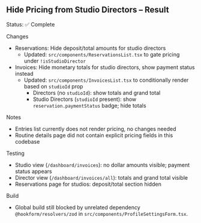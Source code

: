 ## Hide Pricing from Studio Directors – Result

Status: ✅ Complete

Changes
- Reservations: Hide deposit/total amounts for studio directors
  - Updated: `src/components/ReservationsList.tsx` to gate pricing under `!isStudioDirector`
- Invoices: Hide monetary totals for studio directors, show payment status instead
  - Updated: `src/components/InvoicesList.tsx` to conditionally render based on `studioId` prop
    - Directors (no `studioId`): show totals and grand total
    - Studio Directors (`studioId` present): show `reservation.paymentStatus` badge; hide totals

Notes
- Entries list currently does not render pricing, no changes needed
- Routine details page did not contain explicit pricing fields in this codebase

Testing
- Studio view (`/dashboard/invoices`): no dollar amounts visible; payment status appears
- Director view (`/dashboard/invoices/all`): totals and grand total visible
- Reservations page for studios: deposit/total section hidden

Build
- Global build still blocked by unrelated dependency `@hookform/resolvers/zod` in `src/components/ProfileSettingsForm.tsx`.

